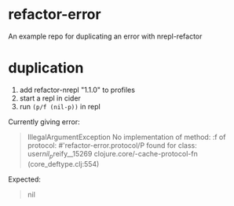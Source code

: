 # refactor-error

An example repo for duplicating an error with nrepl-refactor


# duplication

1. add refactor-nrepl "1.1.0" to profiles
2. start a repl in cider
3. run `(p/f (nil-p))` in repl

Currently giving error:

> IllegalArgumentException No implementation of method: :f of protocol: #'refactor-error.protocol/P found for class: user$nil_p$reify__15269  clojure.core/-cache-protocol-fn (core_deftype.clj:554)

Expected:

> nil
